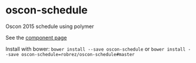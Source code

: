 # oscon-schedule
Oscon 2015 schedule using polymer

See the [component page](http://robrez.github.io/oscon-schedule/components/oscon-schedule/index.html)

Install with bower:
`bower install --save oscon-schedule`
or
`bower install --save oscon-schedule=robrez/oscon-schedule#master`
